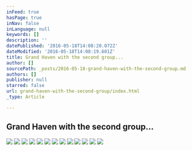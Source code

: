```yaml
---
inFeed: true
hasPage: true
inNav: false
inLanguage: null
keywords: []
description: ''
datePublished: '2016-05-18T14:08:20.072Z'
dateModified: '2016-05-18T14:08:19.601Z'
title: Grand Haven with the second group...
author: []
sourcePath: _posts/2016-05-18-grand-haven-with-the-second-group.md
authors: []
publisher: null
starred: false
url: grand-haven-with-the-second-group/index.html
_type: Article

---
```

## Grand Haven with the second group...
![](https://the-grid-user-content.s3-us-west-2.amazonaws.com/07d5d954-9a0a-4c2a-815e-aa44cc6559ba.jpg)
![](https://the-grid-user-content.s3-us-west-2.amazonaws.com/8a1825e2-2a4a-4600-903d-7892ea819502.jpg)
![](https://the-grid-user-content.s3-us-west-2.amazonaws.com/c4e1c502-d884-4dfe-a040-ea0b3ace669f.jpg)
![](https://the-grid-user-content.s3-us-west-2.amazonaws.com/dac284eb-e3e9-46c9-b5b9-427d94e6612e.jpg)
![](https://the-grid-user-content.s3-us-west-2.amazonaws.com/7478fb73-7548-4351-9234-e0237246fb10.jpg)
![](https://the-grid-user-content.s3-us-west-2.amazonaws.com/e5eea678-5018-4a62-80a8-323b66f5f6b2.jpg)
![](https://the-grid-user-content.s3-us-west-2.amazonaws.com/c913223c-07a2-475a-894e-200eef23ddb8.jpg)
![](https://the-grid-user-content.s3-us-west-2.amazonaws.com/919d5dc4-83df-47b3-8475-9caafd2656d2.jpg)
![](https://the-grid-user-content.s3-us-west-2.amazonaws.com/83adab0e-3e1f-4b4d-b8ca-0660c5c1195c.jpg)
![](https://the-grid-user-content.s3-us-west-2.amazonaws.com/3585f171-a3a7-41c5-bd91-58a0759262bf.jpg)
![](https://the-grid-user-content.s3-us-west-2.amazonaws.com/a8bba829-e453-4e92-a810-cd88ffa9b9c1.jpg)
![](https://the-grid-user-content.s3-us-west-2.amazonaws.com/e158ed72-a4a5-41e2-b4db-8ec46a716df3.jpg)
![](https://the-grid-user-content.s3-us-west-2.amazonaws.com/6d9f5ac7-c7ce-41a4-9778-d914623238f1.jpg)